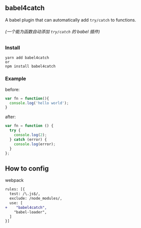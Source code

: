 ## babel4catch

A babel plugin that can automatically add `try/catch` to functions.
###### (一个能为函数自动添加 `try/catch` 的 babel 插件)


### Install

```
yarn add babel4catch
or
npm install babel4catch
```

### Example

before:
```js
var fn = function(){
  console.log('hello world');
}
```

after:
```js
var fn = function () {
  try {
    console.log(2);
  } catch (error) {
    console.log(error);
  }
};
```

## How to config
webpack
```diff
rules: [{
  test: /\.js$/,
  exclude: /node_modules/,
  use: [
+    "babel4catch",
    "babel-loader",
  ]
}]
```
